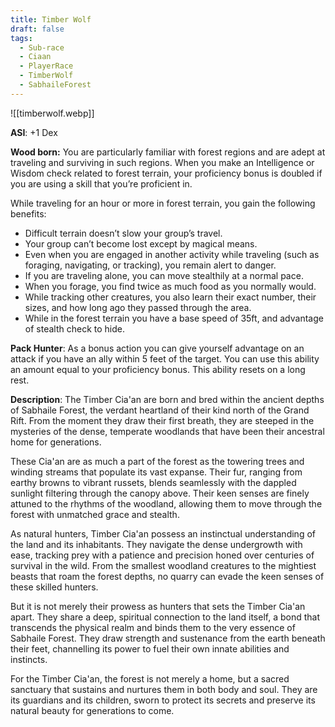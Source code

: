 ```yaml
---
title: Timber Wolf
draft: false
tags:
  - Sub-race
  - Ciaan
  - PlayerRace
  - TimberWolf
  - SabhaileForest
---
```

![[timberwolf.webp]]

**ASI**: +1 Dex

**Wood born:** You are particularly familiar with forest regions and are adept at traveling and surviving in such regions. When you make an Intelligence or Wisdom check related to forest terrain, your proficiency bonus is doubled if you are using a skill that you’re proficient in.

While traveling for an hour or more in forest terrain, you gain the following benefits:

- Difficult terrain doesn’t slow your group’s travel.
- Your group can’t become lost except by magical means.
- Even when you are engaged in another activity while traveling (such as foraging, navigating, or tracking), you remain alert to danger.
- If you are traveling alone, you can move stealthily at a normal pace.
- When you forage, you find twice as much food as you normally would.
- While tracking other creatures, you also learn their exact number, their sizes, and how long ago they passed through the area.
- While in the forest terrain you have a base speed of 35ft, and advantage of stealth check to hide.

**Pack Hunter**: As a bonus action you can give yourself advantage on an attack if you have an ally within 5 feet of the target. You can use this ability an amount equal to your proficiency bonus. This ability resets on a long rest.

**Description**: 
The Timber Cia'an are born and bred within the ancient depths of Sabhaile Forest, the verdant heartland of their kind north of the Grand Rift. From the moment they draw their first breath, they are steeped in the mysteries of the dense, temperate woodlands that have been their ancestral home for generations.

These Cia'an are as much a part of the forest as the towering trees and winding streams that populate its vast expanse. Their fur, ranging from earthy browns to vibrant russets, blends seamlessly with the dappled sunlight filtering through the canopy above. Their keen senses are finely attuned to the rhythms of the woodland, allowing them to move through the forest with unmatched grace and stealth.

As natural hunters, Timber Cia'an possess an instinctual understanding of the land and its inhabitants. They navigate the dense undergrowth with ease, tracking prey with a patience and precision honed over centuries of survival in the wild. From the smallest woodland creatures to the mightiest beasts that roam the forest depths, no quarry can evade the keen senses of these skilled hunters.

But it is not merely their prowess as hunters that sets the Timber Cia'an apart. They share a deep, spiritual connection to the land itself, a bond that transcends the physical realm and binds them to the very essence of Sabhaile Forest. They draw strength and sustenance from the earth beneath their feet, channelling its power to fuel their own innate abilities and instincts.

For the Timber Cia'an, the forest is not merely a home, but a sacred sanctuary that sustains and nurtures them in both body and soul. They are its guardians and its children, sworn to protect its secrets and preserve its natural beauty for generations to come.